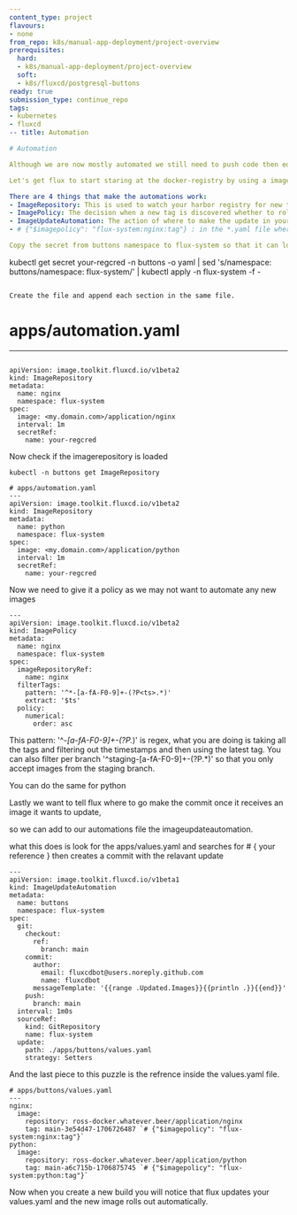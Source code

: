 ```yaml
---
content_type: project
flavours:
- none
from_repo: k8s/manual-app-deployment/project-overview
prerequisites:
  hard:
  - k8s/manual-app-deployment/project-overview
  soft:
  - k8s/fluxcd/postgresql-buttons
ready: true
submission_type: continue_repo
tags:
- kubernetes
- fluxcd
-- title: Automation

# Automation

Although we are now mostly automated we still need to push code then edit the values file to reflect the new docker tag to rollout new code, how about we automate this step.

Let's get flux to start staring at the docker-registry by using a imagerepository.

There are 4 things that make the automations work:
- ImageRepository: This is used to watch your harbor registry for new tags.
- ImagePolicy: The decision when a new tag is discovered whether to roll them out.
- ImageUpdateAutomation: The action of where to make the update in your gitrepository for the tag it discovered.
- # {"$imagepolicy": "flux-system:nginx:tag"} : in the *.yaml file where you want to update the tag you need to tell flux where to make the commit.

Copy the secret from buttons namespace to flux-system so that it can log in to image registry

```
kubectl get secret your-regcred -n buttons -o yaml | sed 's/namespace: buttons/namespace: flux-system/' | kubectl apply -n flux-system -f -
```

Create the file and append each section in the same file.

```
# apps/automation.yaml
---
```

apiVersion: image.toolkit.fluxcd.io/v1beta2
kind: ImageRepository
metadata:
  name: nginx
  namespace: flux-system
spec:
  image: <my.domain.com>/application/nginx
  interval: 1m
  secretRef:
    name: your-regcred
```

Now check if the imagerepository is loaded

```
kubectl -n buttons get ImageRepository
```

```
# apps/automation.yaml
---
apiVersion: image.toolkit.fluxcd.io/v1beta2
kind: ImageRepository
metadata:
  name: python
  namespace: flux-system
spec:
  image: <my.domain.com>/application/python
  interval: 1m
  secretRef:
    name: your-regcred
```

Now we need to give it a policy as we may not want to automate any new images

```
---
apiVersion: image.toolkit.fluxcd.io/v1beta2
kind: ImagePolicy
metadata:
  name: nginx
  namespace: flux-system
spec:
  imageRepositoryRef:
    name: nginx
  filterTags:
    pattern: '^*-[a-fA-F0-9]+-(?P<ts>.*)'
    extract: '$ts'
  policy:
    numerical:
      order: asc
```

This pattern: '^*-[a-fA-F0-9]+-(?P<ts>.*)' is regex, what you are doing is taking all the tags and filtering out the timestamps and then using the latest tag. You can also filter per branch  '^staging-[a-fA-F0-9]+-(?P<ts>.*)' so that you only accept images from the staging branch.

You can do the same for python

Lastly we want to tell flux where to go make the commit once it receives an image it wants to update,

so we can add to our automations file the imageupdateautomation.

what this does is look for the apps/values.yaml and searches for # { your reference } then creates a commit with the relavant update



```
---
apiVersion: image.toolkit.fluxcd.io/v1beta1
kind: ImageUpdateAutomation
metadata:
  name: buttons
  namespace: flux-system
spec:
  git:
    checkout:
      ref:
        branch: main
    commit:
      author:
        email: fluxcdbot@users.noreply.github.com
        name: fluxcdbot
      messageTemplate: '{{range .Updated.Images}}{{println .}}{{end}}'
    push:
      branch: main
  interval: 1m0s
  sourceRef:
    kind: GitRepository
    name: flux-system
  update:
    path: ./apps/buttons/values.yaml
    strategy: Setters
```

And the last piece to this puzzle is the refrence inside the values.yaml file.

```
# apps/buttons/values.yaml
---
nginx:
  image:
    repository: ross-docker.whatever.beer/application/nginx
    tag: main-3e54d47-1706726487 `# {"$imagepolicy": "flux-system:nginx:tag"}`
python:
  image:
    repository: ross-docker.whatever.beer/application/python
    tag: main-a6c715b-1706875745 `# {"$imagepolicy": "flux-system:python:tag"}`
```

Now when you create a new build you will notice that flux updates your values.yaml and the new image rolls out automatically.